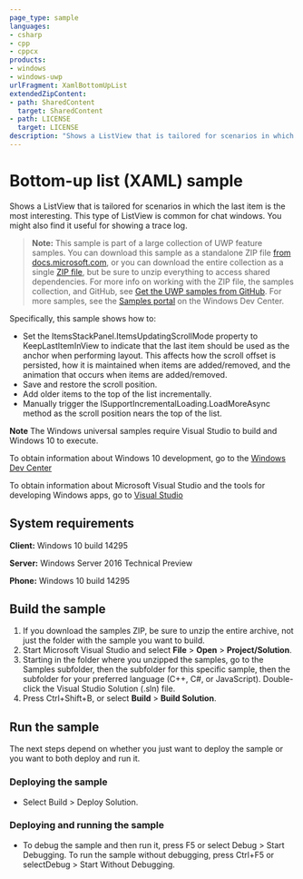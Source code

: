 ```yaml
---
page_type: sample
languages:
- csharp
- cpp
- cppcx
products:
- windows
- windows-uwp
urlFragment: XamlBottomUpList
extendedZipContent:
- path: SharedContent
  target: SharedContent
- path: LICENSE
  target: LICENSE
description: "Shows a ListView that is tailored for scenarios in which the last item is the most interesting."
---
```


<!---
  category: ControlsLayoutAndText
  samplefwlink: http://go.microsoft.com/fwlink/p/?LinkId=761467
--->

# Bottom-up list (XAML) sample

Shows a ListView that is tailored for scenarios
in which the last item is the most interesting.
This type of ListView is common for chat windows.
You might also find it useful for showing a trace log.

> **Note:** This sample is part of a large collection of UWP feature samples. 
> You can download this sample as a standalone ZIP file
> [from docs.microsoft.com](https://docs.microsoft.com/samples/microsoft/windows-universal-samples/xamlbottomuplist/),
> or you can download the entire collection as a single
> [ZIP file](https://github.com/Microsoft/Windows-universal-samples/archive/master.zip), but be 
> sure to unzip everything to access shared dependencies. For more info on working with the ZIP file, 
> the samples collection, and GitHub, see [Get the UWP samples from GitHub](https://aka.ms/ovu2uq). 
> For more samples, see the [Samples portal](https://aka.ms/winsamples) on the Windows Dev Center. 

Specifically, this sample shows how to:
* Set the ItemsStackPanel.ItemsUpdatingScrollMode property to KeepLastItemInView
to indicate that the last item should be used as the anchor when performing layout.
This affects how the scroll offset is persisted,
how it is maintained when items are added/removed,
and the animation that occurs when items are added/removed.
* Save and restore the scroll position.
* Add older items to the top of the list incrementally.
* Manually trigger the ISupportIncrementalLoading.LoadMoreAsync method
as the scroll position nears the top of the list.

**Note** The Windows universal samples require Visual Studio to build and Windows 10 to execute.
 
To obtain information about Windows 10 development, go to the [Windows Dev Center](http://go.microsoft.com/fwlink/?LinkID=532421)

To obtain information about Microsoft Visual Studio and the tools for developing Windows apps, go to [Visual Studio](http://go.microsoft.com/fwlink/?LinkID=532422)


## System requirements

**Client:** Windows 10 build 14295

**Server:** Windows Server 2016 Technical Preview

**Phone:**  Windows 10 build 14295

## Build the sample

1. If you download the samples ZIP, be sure to unzip the entire archive, not just the folder with the sample you want to build. 
2. Start Microsoft Visual Studio and select **File** \> **Open** \> **Project/Solution**.
3. Starting in the folder where you unzipped the samples, go to the Samples subfolder, then the subfolder for this specific sample, then the subfolder for your preferred language (C++, C#, or JavaScript). Double-click the Visual Studio Solution (.sln) file.
4. Press Ctrl+Shift+B, or select **Build** \> **Build Solution**.

## Run the sample

The next steps depend on whether you just want to deploy the sample or you want to both deploy and run it.

### Deploying the sample

- Select Build > Deploy Solution. 

### Deploying and running the sample

- To debug the sample and then run it, press F5 or select Debug >  Start Debugging. To run the sample without debugging, press Ctrl+F5 or selectDebug > Start Without Debugging. 
